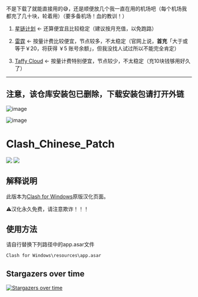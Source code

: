 不是下载了就能直接用的😅，还是顺便放几个我一直在用的机场吧（每个机场我都充了几十块，轮着用）（要多备机场！血的教训！）

1. [星链计划](https://starlink.to/#/register?code=ZGpZxxUy) ← 还算便宜且比较稳定（建议按月充值，以免跑路）

2. [雷霆](https://invite.ltss.cc/GomaTyl1) ← 按量计费比较便宜，节点较多，不太稳定（官网上说，**首充**「大于或等于￥20，将获得 ￥5 账号余额」，但我没找人试过所以不能完全肯定）

3. [Taffy Cloud](https://xn--omst67bxkr3hr.com/#/login?type=reg&affcode=1lJZlvoC) ← 按量计费特别便宜，节点较少，不太稳定（充10块钱够用好久了）

---

## 注意，该仓库安装包已删除，下载安装包请打开外链

![image](https://github.com/TCOTC/Clash_Chinese_Patch20231102/assets/78434827/96ed87fa-ad59-4a6d-8ca3-f41698c18af9)

![image](https://github.com/TCOTC/Clash_Chinese_Patch20231102/assets/78434827/30cefdd2-ee28-4843-b589-2c672cb06a71)

# Clash_Chinese_Patch

[![](https://img.shields.io/badge/Telegram-公告板-blue)](https://t.me/ClashR_for_Windows_Channel)
[![](https://img.shields.io/badge/Telegram-交流群-purple)](https://t.me/+Se4RSc06w8QK1HiS)

## 解释说明

此版本为[Clash for Windows](https://github.com/Fndroid/clash_for_windows_pkg/releases)原版汉化页面。

⚠️汉化永久免费，请注意欺诈！！！

## 使用方法

请自行替换下列路径中的app.asar文件

`Clash for Windows\resources\app.asar`


## Stargazers over time

[![Stargazers over time](https://starchart.cc/TCOTC/Clash_Chinese_Patch20231102.svg)](https://starchart.cc/TCOTC/Clash_Chinese_Patch20231102)
